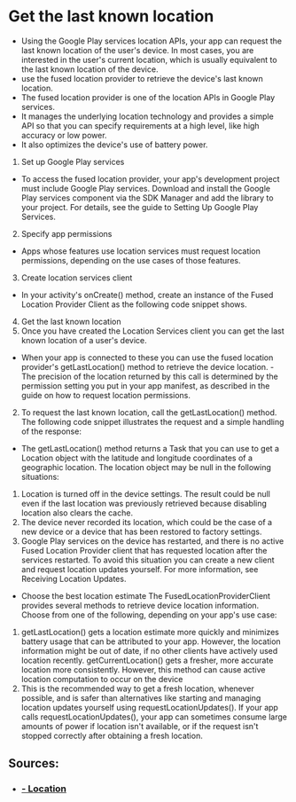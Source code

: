 # Get the last known location
- Using the Google Play services location APIs, your app can request the last known location of the user's device. In most cases, you are interested in the user's current location, which is usually equivalent to the last known location of the device.
- use the fused location provider to retrieve the device's last known location.
- The fused location provider is one of the location APIs in Google Play services.
- It manages the underlying location technology and provides a simple API so that you can specify requirements at a high level, like high accuracy or low power.
- It also optimizes the device's use of battery power.
1. Set up Google Play services
- To access the fused location provider, your app's development project must include Google Play services. Download and install the Google Play services component via the SDK Manager and add the library to your project. For details, see the guide to Setting Up Google Play Services.
2. Specify app permissions
- Apps whose features use location services must request location permissions, depending on the use cases of those features.
3. Create location services client
- In your activity's onCreate() method, create an instance of the Fused Location Provider Client as the following code snippet shows.
4.  Get the last known location
1. Once you have created the Location Services client you can get the last known location of a user's device.
- When your app is connected to these you can use the fused location provider's getLastLocation() method to retrieve the device location. - The precision of the location returned by this call is determined by the permission setting you put in your app manifest, as described in the guide on how to request location permissions.
2. To request the last known location, call the getLastLocation() method. The following code snippet illustrates the request and a simple handling of the response:
- The getLastLocation() method returns a Task that you can use to get a Location object with the latitude and longitude coordinates of a geographic location. The location object may be null in the following situations:
1. Location is turned off in the device settings. The result could be null even if the last location was previously retrieved because disabling location also clears the cache.
2. The device never recorded its location, which could be the case of a new device or a device that has been restored to factory settings.
3. Google Play services on the device has restarted, and there is no active Fused Location Provider client that has requested location after the services restarted. To avoid this situation you can create a new client and request location updates yourself. For more information, see Receiving Location Updates.
- Choose the best location estimate
The FusedLocationProviderClient provides several methods to retrieve device location information. Choose from one of the following, depending on your app's use case:
1. getLastLocation() gets a location estimate more quickly and minimizes battery usage that can be attributed to your app. However, the location information might be out of date, if no other clients have actively used location recently.
getCurrentLocation() gets a fresher, more accurate location more consistently. However, this method can cause active location computation to occur on the device
2. This is the recommended way to get a fresh location, whenever possible, and is safer than alternatives like starting and managing location updates yourself using requestLocationUpdates(). If your app calls requestLocationUpdates(), your app can sometimes consume large amounts of power if location isn't available, or if the request isn't stopped correctly after obtaining a fresh location.

## Sources:
- ### [- Location ](https://developer.android.com/training/location/retrieve-current)